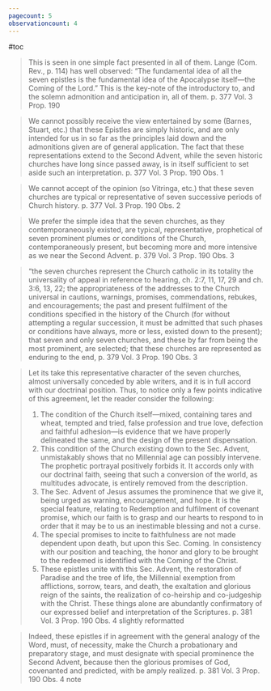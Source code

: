 ```yaml
---
pagecount: 5
observationcount: 4
---
```

#toc

>This is seen in one simple fact presented in all of them. Lange (Com. Rev., p. 114) has well observed: “The fundamental idea of all the seven epistles is the fundamental idea of the Apocalypse itself—the Coming of the Lord.” This is the key-note of the introductory to, and the solemn admonition and anticipation in, all of them.
>p. 377 Vol. 3 Prop. 190

>We cannot possibly receive the view entertained by some (Barnes, Stuart, etc.) that these Epistles are simply historic, and are only intended for us in so far as the principles laid down and the admonitions given are of general application. The fact that these representations extend to the Second Advent, while the seven historic churches have long since passed away, is in itself sufficient to set aside such an interpretation.
>p. 377 Vol. 3 Prop. 190 Obs. 1

>We cannot accept of the opinion (so Vitringa, etc.) that these seven churches are typical or representative of seven successive periods of Church history.
>p. 377 Vol. 3 Prop. 190 Obs. 2


>We prefer the simple idea that the seven churches, as they contemporaneously existed, are typical, representative, prophetical of seven prominent plumes or conditions of the Church, contemporaneously present, but becoming more and more intensive as we near the Second Advent.
>p. 379 Vol. 3 Prop. 190 Obs. 3

>“the seven churches represent the Church catholic in its totality the universality of appeal in reference to hearing, ch. 2:7, 11, 17, 29 and ch. 3:6, 13, 22; the appropriateness of the addresses to the Church universal in cautions, warnings, promises, commendations, rebukes, and encouragements; the past and present fulfilment of the conditions specified in the history of the Church (for without attempting a regular succession, it must be admitted that such phases or conditions have always, more or less, existed down to the present); that seven and only seven churches, and these by far from being the most prominent, are selected; that these churches are represented as enduring to the end,
>p. 379 Vol. 3 Prop. 190 Obs. 3

>Let its take this representative character of the seven churches, almost universally conceded by able writers, and it is in full accord with our doctrinal position. Thus, to notice only a few points indicative of this agreement, let the reader consider the following: 
>1. The condition of the Church itself—mixed, containing tares and wheat, tempted and tried, false profession and true love, defection and faithful adhesion—is evidence that we have properly delineated the same, and the design of the present dispensation. 
>2. This condition of the Church existing down to the Sec. Advent, unmistakably shows that no Millennial age can possibly intervene. The prophetic portrayal positively forbids it. It accords only with our doctrinal faith, seeing that such a conversion of the world, as multitudes advocate, is entirely removed from the description. 
>3. The Sec. Advent of Jesus assumes the prominence that we give it, being urged as warning, encouragement, and hope. It is the special feature, relating to Redemption and fulfilment of covenant promise, which our faith is to grasp and our hearts to respond to in order that it may be to us an inestimable blessing and not a curse. 
>4. The special promises to incite to faithfulness are not made dependent upon death, but upon this Sec. Coming. In consistency with our position and teaching, the honor and glory to be brought to the redeemed is identified with the Coming of the Christ. 
>5. These epistles unite with this Sec. Advent, the restoration of Paradise and the tree of life, the Millennial exemption from afflictions, sorrow, tears, and death, the exaltation and glorious reign of the saints, the realization of co-heirship and co-judgeship with the Christ. These things alone are abundantly confirmatory of our expressed belief and interpretation of the Scriptures.
>p. 381 Vol. 3 Prop. 190 Obs. 4 slightly reformatted


>Indeed, these epistles if in agreement with the general analogy of the Word, must, of necessity, make the Church a probationary and preparatory stage, and must designate with special prominence the Second Advent, because then the glorious promises of God, covenanted and predicted, with be amply realized.
>p. 381 Vol. 3 Prop. 190 Obs. 4 note


